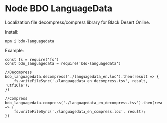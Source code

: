 # Node BDO LanguageData

Localization file decompress/compress library for Black Desert Online.

Install:

```
npm i bdo-languagedata
```

Example:

```
const fs = require('fs')
const bdo_languagedata = require('bdo-languagedata')

//Decompress
bdo_languagedata.decompress('./languagedata_en.loc').then(result => {
	fs.writeFileSync('./languagedata_en_decompress.tsv', result, 'utf16le');
})

//Compress
bdo_languagedata.compress('./languagedata_en_decompress.tsv').then(result => {
	fs.writeFileSync('./languagedata_en_compress.loc', result);
})
```
